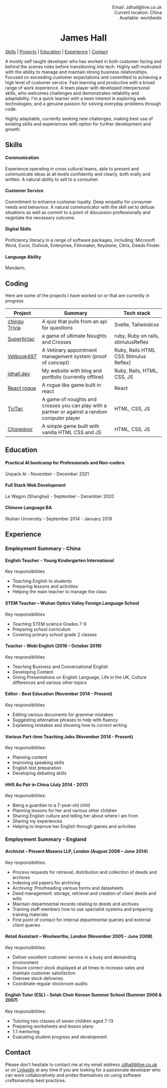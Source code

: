 
<p align= "right"> Email: Jdhall@live.co.uk</br>
Current location: China<br/>
Available: worldwide</p>
<h1 align= "center"> James Hall </h1>

[Skills](#skills) | [Projects](#projects) | [Education](#education) | [Experience](#experience) | [Contact](#contact)

A mostly self taught developer who has worked in both customer facing and behind the scenes roles before transitioning into tech. Highly self-motivated with the ability to manage and maintain strong business relationships. Focused on exceeding customer expectations and committed to achieving a high level of customer service. Fast learning and productive with a broad range of work experience. A team player with developed interpersonal skills, who welcomes challenges and demonstrates reliability and adaptability. I'm a quick learner with a keen interest in exploring web technologies, and a genuine passion for solving everyday problems through code.

Highly adaptable, currently seeking new challenges, making best use of existing skills and experiences with option for further development and growth.

## <a name="skills">Skills</a>
#### Communication
Experience operating in cross cultural teams, able to present and communicate ideas at all levels confidently and clearly, both orally and written. A natural ability to sell to a consumer.

#### Customer Service
Commitment to enhance customer loyalty. Deep empathy for consumer needs and behaviour. A natural communicator with the skill set to defuse situations as well as commit to a point of discussion professionally and negotiate the necessary outcome.

#### Digital Skills
Proficiency literacy in a range of software packages, including: Microsoft Word, Excel, Outlook, Enterprise, Filmmaker, Keystone, Citrix, Deeds Finder.

#### Language Ability
Mandarin.
## <a name="projects">Coding</a>

Here are some of the projects I have worked on or that are currently in progress

|Project|Summary|Tech stack|
|---|---|---|
|[chingu Trivia](https://chingu-trivia.herokuapp.com)| A quiz that pulls from an api for questions|Svelte, Tailwindcss|
|[Supertictac](https://github.com/zefur/supertictac)| a game of ultimate Noughts and Crosses|ruby, Ruby on rails, stimulusReflex|
|[Vetbook497](https://vetbook497.herokuapp.com) |A Vetinary appointment management system (proof of concept)|Ruby, Rails HTML CSS Stimulus Reflex)|
|[jdhall.dev](https://jdhall.dev) |My website with blog and portfolio (currently offline) |Ruby, Rails, HTML, CSS, JS |
|[React rogue](https://reactrogue.netlify.app)| A rogue like game built in react | React|
|[TicTac](https://zefur.github.io/tictac/) |A game of noughts and crosses you can play with a partner or against a random computer player |HTML, CSS, JS |
|[Choredoor](https://zefur.github.io/chores/)|A simple game built with vanilla HTML CSS and JS|HTML, CSS, JS|


## <a name="education">Education </a>

#### Practical AI bootcamp for Professionals and Non-coders
Unpack Ai - November - December 2021

#### Full Stack Web Development
Le Wagon (Shanghai) - September - December 2020

#### Chinese Language BA
Wuhan University - September 2014 - January 2019

## <a name="experience">Experience</a>


### Employment Summary - China

#### English Teacher - Young Kindergarten International

Key responsibilities

- Teaching English to students
- Preparing lessons and activities
- Helping the main teacher to manage the class

#### STEM Teacher – Wuhan Optics Valley Foreign Language School

Key responsibilities 

-	Teaching STEM science Grades 7-9
-	Preparing school curriculum 
-	Covering primary school grade 2 classes

#### Teacher - Webi English (2016 – October 2019)

Key responsibilities

-	Teaching Business and Conversational English 
-	Developing Content 
-	Giving Presentations on English Language, Life in the UK, Culture differences and various other topics

#### Editor - Best Education (November 2014 - Present)

Key responsibilities

-	Editing various documents for grammar mistakes
-	Suggesting alternative phrases to help with fluency
-	Explaining mistakes and showing how to correct writing 

#### Various Part-time Teaching Jobs (November 2014 - Present)

Key responsibilities:

-	Planning content
-	Improving speaking skills
-	English test preparation
-	Developing debating skills

#### HHS Au Pair in China (July 2014 - 2017)

Key responsibilities:

-	Being a guardian to a 7-year-old child
-	Planning lessons for her and various other children
-	Sharing English culture and telling her about where I am from
-	Sharing my experiences
-	Helping to improve her English through games and activities

### Employment Summary - England

#### Archivist – Pinsent Masons LLP, London (August 2008 – June 2014)

Key responsibilities:

-	Process requests for retrieval, distribution and collection of deeds and archives
-	Indexing old papers for archiving
-	Archiving: Proofreading various forms and datasheets 
-	Deed management: storage, retrieval and creation of client deeds and wills
-	Maintain departmental records relating to deeds and archives
-	Training staff members how to use specialist systems and preparing training materials
-	First point of contact for internal departmental queries and external client queries

#### Retail Assistant – Woolworths, London (November 2005 - June 2008)

Key responsibilities:
-	Deliver excellent customer service in a busy and demanding environment
-	Ensure correct stock displayed at all times to increase sales and maintain customer satisfaction
-	Oversee stock deliveries
-	Coordinate regular stockroom audits 


#### English Tutor (ESL) –  Selah Choir Korean Summer School (Summer 2006 & 2007)

Key responsibilities:
-	Tutoring two classes of seven children aged 7-13
-	Preparing worksheets and lesson plans
-	1:1 mentoring
-	Evaluating student progress and development


## <a name="contact">Contact</a>

Please don't hesitate to contact me at my email address Jdhall@live.co.uk or on [LinkedIn](https://www.linkedin.com/in/j-d-hall/)  at any time if you are looking for a passionate developer who can work collaboratively and prides themselves on using software craftsmanship best practices.
